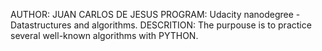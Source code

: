AUTHOR: JUAN CARLOS DE JESUS
PROGRAM: Udacity nanodegree - Datastructures and algorithms.
DESCRITION: The purpouse is to practice
            several well-known algorithms 
            with PYTHON.

